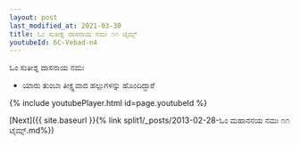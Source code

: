 ```yaml
---
layout: post
last_modified_at: 2021-03-30
title: ಓಂ ಸುತೀಶ್ನ ದಾಸನಾಯ ನಮಃ ೧೧ ಟೈಮ್ಸ್
youtubeId: 6C-Vebad-n4
---
```

 
 
 ಓಂ ಸುತೀಶ್ನ ದಾಸನಾಯ ನಮಃ  
 
 -  ಯಾರು ತುಂಬಾ ತೀಕ್ಷ್ಣವಾದ ಹಲ್ಲುಗಳನ್ನು ಹೊಂದಿದ್ದಾರೆ 
 
  
 
  
 
 
 
 
 
 


{% include youtubePlayer.html id=page.youtubeId %}
 
[Next]({{ site.baseurl }}{% link  split1/_posts/2013-02-28-ಓಂ ಮಹಾನನಯ ನಮಃ ೧೧ ಟೈಮ್ಸ್.md%})
 
